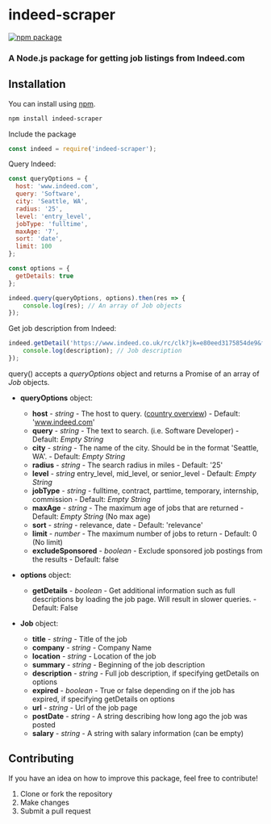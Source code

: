 # indeed-scraper
[![npm package](https://nodei.co/npm/indeed-scraper.png?downloads=true&downloadRank=true&stars=true)](https://nodei.co/npm/indeed-scraper/)

### A Node.js package for getting job listings from Indeed.com

## Installation

You can install using [npm](https://www.npmjs.com/package/indeed-scraper).
```sh
npm install indeed-scraper
```
Include the package
```js
const indeed = require('indeed-scraper');
```
Query Indeed:
```js
const queryOptions = {
  host: 'www.indeed.com',
  query: 'Software',
  city: 'Seattle, WA',
  radius: '25',
  level: 'entry_level',
  jobType: 'fulltime',
  maxAge: '7',
  sort: 'date',
  limit: 100
};

const options = {
  getDetails: true
};

indeed.query(queryOptions, options).then(res => {
	console.log(res); // An array of Job objects
});
```

Get job description from Indeed:
```js
indeed.getDetail('https://www.indeed.co.uk/rc/clk?jk=e80eed3175854de9&fccid=ab643851684611c4&vjs=3').then(description => {
	console.log(description); // Job description
});
```

query() accepts a _queryOptions_ object and returns a Promise of an array of _Job_ objects.

* **queryOptions** object:
	* **host** - _string_ - The host to query. ([country overview](https://www.indeed.com/worldwide)) - Default: 'www.indeed.com'
	* **query** - _string_ - The text to search. (i.e. Software Developer) - Default: _Empty String_
	* **city** - _string_ - The name of the city.  Should be in the format 'Seattle, WA'. - Default: _Empty String_
	* **radius** - _string_ - The search radius in miles - Default: '25'
	* **level** - _string_ entry_level, mid_level, or senior_level - Default: _Empty String_
	* **jobType** - _string_ - fulltime, contract, parttime, temporary, internship, commission - Default: _Empty String_
	* **maxAge** - _string_ - The maximum age of jobs that are returned - Default: _Empty String_ (No max age)
	* **sort** - _string_ - relevance, date - Default: 'relevance'
	* **limit** - _number_ - The maximum number of jobs to return - Default: 0 (No limit)
	* **excludeSponsored** - _boolean_ - Exclude sponsored job postings from the results - Default: false

* **options** object:
	* **getDetails** - _boolean_ - Get additional information such as full descriptions by loading the job page. Will result in slower queries. - Default: False

* **Job** object:
	* **title** - _string_ - Title of the job
	* **company** - _string_ - Company Name
	* **location** - _string_ - Location of the job
	* **summary** - _string_ - Beginning of the job description
	* **description** - _string_ - Full job description, if specifying getDetails on options
	* **expired** - _boolean_ - True or false depending on if the job has expired, if specifying getDetails on options
	* **url** - _string_ - Url of the job page
	* **postDate** - _string_ - A string describing how long ago the job was posted
	* **salary** - _string_ - A string with salary information (can be empty)

## Contributing
If you have an idea on how to improve this package, feel free to contribute!

1. Clone or fork the repository
2. Make changes
3. Submit a pull request
